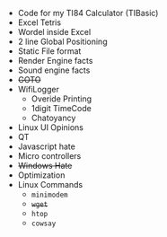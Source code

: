 - Code for my TI84 Calculator (TIBasic)
- Excel Tetris
- Wordel inside Excel
- 2 line Global Positioning
- Static File format
- Render Engine facts
- Sound engine facts
- ~~GOTO~~
- WifiLogger
    - Overide Printing
    - 1digit TimeCode
    - Chatoyancy 
- Linux UI Opinions
- QT
- Javascript hate
- Micro controllers
- ~~Windows Hate~~
- Optimization
- Linux Commands
    - `minimodem`
    - ~~`wget`~~
    - `htop`
    - `cowsay`